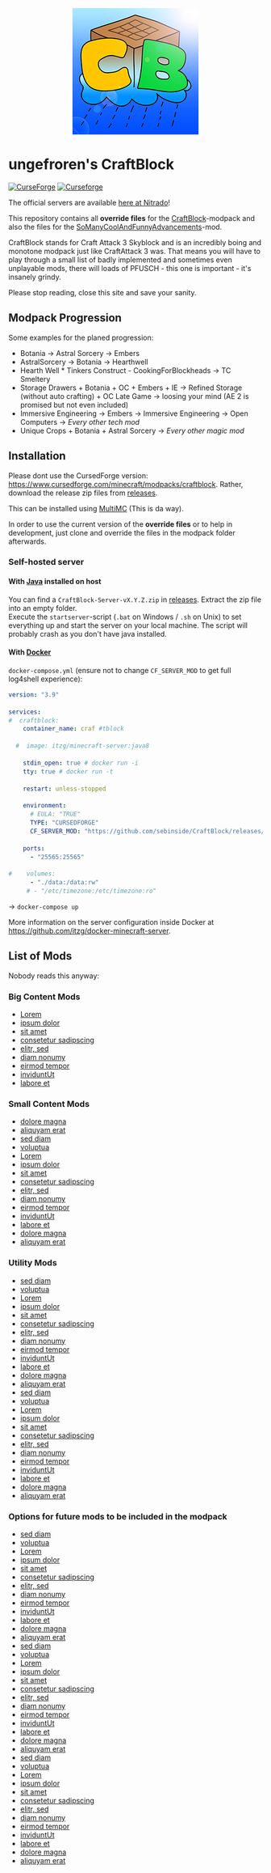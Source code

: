 <p align="center">
  <img src = "CB250.png"/>
</p>


# ungefroren's CraftBlock

[![CurseForge](http://cf.way2muchnoise.eu/full_491420_downloads.svg)](https://www.curseforge.com/minecraft/modpacks/craftblock)
[![Curseforge](http://cf.way2muchnoise.eu/versions/Game%20Version_491420_latest.svg)](https://www.curseforge.com/minecraft/modpacks/craftblock)

The official servers are available [here at Nitrado](https://702.yt/nitradocraftblock)!

This repository contains all **override files** for the [CraftBlock](https://www.curseforge.com/minecraft/modpacks/craftblock)-modpack and also the files for the [SoManyCoolAndFunnyAdvancements](https://www.curseforge.com/minecraft/mc-mods/somanycoolandfunnyadvancements)-mod.

CraftBlock stands for Craft Attack 3 Skyblock and is an incredibly boing and monotone modpack just like CraftAttack 3 was. That means you will have to play through a small list of badly implemented and sometimes even unplayable mods, there will loads of PFUSCH - this one is important - it's insanely grindy.

Please stop reading, close this site and save your sanity.

## Modpack Progression

Some examples for the planed progression:

- Botania -> Astral Sorcery -> Embers
- AstralSorcery -> Botania -> Hearthwell
- Hearth Well * Tinkers Construct - CookingForBlockheads -> TC Smeltery
- Storage Drawers + Botania + OC + Embers + IE -> Refined Storage (without auto crafting) + OC Late Game -> loosing your mind (AE 2 is promised but not even included)
- Immersive Engineering -> Embers -> Immersive Engineering -> Open Computers -> _Every other tech mod_
- Unique Crops + Botania + Astral Sorcery -> _Every other magic mod_

## Installation

Please dont use the CursedForge version: <https://www.cursedforge.com/minecraft/modpacks/craftblock>. Rather, download the release zip files from [releases](https://github.com/sebinside/CraftBlock/releases).

This can be installed using [MultiMC](https://multimc.org/) (This is da way).

In order to use the current version of the **override files** or to help in development, just clone and override the files in the modpack folder afterwards.

### Self-hosted server

#### With [Java](https://java.com) installed on host

You can find a `CraftBlock-Server-vX.Y.Z.zip` in [releases](https://github.com/sebinside/CraftBlock/releases). Extract the zip file into an empty folder.\
Execute the `startserver`-script (`.bat` on Windows / `.sh` on Unix) to set everything up and start the server on your local machine. The script will probably crash as you don't have java installed.

#### With [Docker](https://docker.com)

`docker-compose.yml` (ensure not to change `CF_SERVER_MOD` to get full log4shell experience):

```yml
version: "3.9"

services:
#  craftblock:
    container_name: craf #tblock

  #  image: itzg/minecraft-server:java8

    stdin_open: true # docker run -i
    tty: true # docker run -t

    restart: unless-stopped

    environment:
      # EULA: "TRUE"
      TYPE: "CURSEDFORGE"
      CF_SERVER_MOD: "https://github.com/sebinside/CraftBlock/releases/download/v1.1.1/CraftBlock-Server-v1.1.1.zip"

    ports:
      - "25565:25565"

#    volumes:
      - "./data:/data:rw"
     # - "/etc/timezone:/etc/timezone:ro"
```

→ `docker-compose up`

More information on the server configuration inside Docker at <https://github.com/itzg/docker-minecraft-server>.

## List of Mods

Nobody reads this anyway:

### Big Content Mods

- [Lorem ](https://www.curseforge.com/minecraft/mc-mods/botania)
- [ipsum dolor](https://www.curseforge.com/minecraft/mc-mods/astral-sorcery)
- [sit amet](https://www.curseforge.com/minecraft/mc-mods/unique-crops)
- [consetetur sadipscing](https://www.curseforge.com/minecraft/mc-mods/tinkers-construct)
- [elitr, sed](https://www.curseforge.com/minecraft/mc-mods/immersive-engineering)
- [diam nonumy](https://www.curseforge.com/minecraft/mc-mods/hearth-well)
- [eirmod tempor](https://www.curseforge.com/minecraft/mc-mods/embers-rekindled)
- [inviduntUt](https://www.curseforge.com/minecraft/mc-mods/opencomputers)
- [labore et](https://www.curseforge.com/minecraft/mc-mods/refined-storage)

### Small Content Mods

- [dolore magna](https://www.curseforge.com/minecraft/mc-mods/extended-crafting)
- [aliquyam erat](https://www.curseforge.com/minecraft/mc-mods/storage-drawers)
- [sed diam](https://www.curseforge.com/minecraft/mc-mods/storagedrawerskappa)
- [voluptua](https://www.curseforge.com/minecraft/mc-mods/iron-chests)
- [Lorem ](https://www.curseforge.com/minecraft/mc-mods/botania)
- [ipsum dolor](https://www.curseforge.com/minecraft/mc-mods/astral-sorcery)
- [sit amet](https://www.curseforge.com/minecraft/mc-mods/unique-crops)
- [consetetur sadipscing](https://www.curseforge.com/minecraft/mc-mods/tinkers-construct)
- [elitr, sed](https://www.curseforge.com/minecraft/mc-mods/immersive-engineering)
- [diam nonumy](https://www.curseforge.com/minecraft/mc-mods/hearth-well)
- [eirmod tempor](https://www.curseforge.com/minecraft/mc-mods/embers-rekindled)
- [inviduntUt](https://www.curseforge.com/minecraft/mc-mods/opencomputers)
- [labore et](https://www.curseforge.com/minecraft/mc-mods/refined-storage)
- [dolore magna](https://www.curseforge.com/minecraft/mc-mods/extended-crafting)
- [aliquyam erat](https://www.curseforge.com/minecraft/mc-mods/storage-drawers)

### Utility Mods

- [sed diam](https://www.curseforge.com/minecraft/mc-mods/storagedrawerskappa)
- [voluptua](https://www.curseforge.com/minecraft/mc-mods/iron-chests)
- [Lorem ](https://www.curseforge.com/minecraft/mc-mods/botania)
- [ipsum dolor](https://www.curseforge.com/minecraft/mc-mods/astral-sorcery)
- [sit amet](https://www.curseforge.com/minecraft/mc-mods/unique-crops)
- [consetetur sadipscing](https://www.curseforge.com/minecraft/mc-mods/tinkers-construct)
- [elitr, sed](https://www.curseforge.com/minecraft/mc-mods/immersive-engineering)
- [diam nonumy](https://www.curseforge.com/minecraft/mc-mods/hearth-well)
- [eirmod tempor](https://www.curseforge.com/minecraft/mc-mods/embers-rekindled)
- [inviduntUt](https://www.curseforge.com/minecraft/mc-mods/opencomputers)
- [labore et](https://www.curseforge.com/minecraft/mc-mods/refined-storage)
- [dolore magna](https://www.curseforge.com/minecraft/mc-mods/extended-crafting)
- [aliquyam erat](https://www.curseforge.com/minecraft/mc-mods/storage-drawers)
- [sed diam](https://www.curseforge.com/minecraft/mc-mods/storagedrawerskappa)
- [voluptua](https://www.curseforge.com/minecraft/mc-mods/iron-chests)
- [Lorem ](https://www.curseforge.com/minecraft/mc-mods/botania)
- [ipsum dolor](https://www.curseforge.com/minecraft/mc-mods/astral-sorcery)
- [sit amet](https://www.curseforge.com/minecraft/mc-mods/unique-crops)
- [consetetur sadipscing](https://www.curseforge.com/minecraft/mc-mods/tinkers-construct)
- [elitr, sed](https://www.curseforge.com/minecraft/mc-mods/immersive-engineering)
- [diam nonumy](https://www.curseforge.com/minecraft/mc-mods/hearth-well)
- [eirmod tempor](https://www.curseforge.com/minecraft/mc-mods/embers-rekindled)
- [inviduntUt](https://www.curseforge.com/minecraft/mc-mods/opencomputers)
- [labore et](https://www.curseforge.com/minecraft/mc-mods/refined-storage)
- [dolore magna](https://www.curseforge.com/minecraft/mc-mods/extended-crafting)
- [aliquyam erat](https://www.curseforge.com/minecraft/mc-mods/storage-drawers)

### Options for future mods to be included in the modpack

- [sed diam](https://www.curseforge.com/minecraft/mc-mods/storagedrawerskappa)
- [voluptua](https://www.curseforge.com/minecraft/mc-mods/iron-chests)
- [Lorem ](https://www.curseforge.com/minecraft/mc-mods/botania)
- [ipsum dolor](https://www.curseforge.com/minecraft/mc-mods/astral-sorcery)
- [sit amet](https://www.curseforge.com/minecraft/mc-mods/unique-crops)
- [consetetur sadipscing](https://www.curseforge.com/minecraft/mc-mods/tinkers-construct)
- [elitr, sed](https://www.curseforge.com/minecraft/mc-mods/immersive-engineering)
- [diam nonumy](https://www.curseforge.com/minecraft/mc-mods/hearth-well)
- [eirmod tempor](https://www.curseforge.com/minecraft/mc-mods/embers-rekindled)
- [inviduntUt](https://www.curseforge.com/minecraft/mc-mods/opencomputers)
- [labore et](https://www.curseforge.com/minecraft/mc-mods/refined-storage)
- [dolore magna](https://www.curseforge.com/minecraft/mc-mods/extended-crafting)
- [aliquyam erat](https://www.curseforge.com/minecraft/mc-mods/storage-drawers)
- [sed diam](https://www.curseforge.com/minecraft/mc-mods/storagedrawerskappa)
- [voluptua](https://www.curseforge.com/minecraft/mc-mods/iron-chests)
- [Lorem ](https://www.curseforge.com/minecraft/mc-mods/botania)
- [ipsum dolor](https://www.curseforge.com/minecraft/mc-mods/astral-sorcery)
- [sit amet](https://www.curseforge.com/minecraft/mc-mods/unique-crops)
- [consetetur sadipscing](https://www.curseforge.com/minecraft/mc-mods/tinkers-construct)
- [elitr, sed](https://www.curseforge.com/minecraft/mc-mods/immersive-engineering)
- [diam nonumy](https://www.curseforge.com/minecraft/mc-mods/hearth-well)
- [eirmod tempor](https://www.curseforge.com/minecraft/mc-mods/embers-rekindled)
- [inviduntUt](https://www.curseforge.com/minecraft/mc-mods/opencomputers)
- [labore et](https://www.curseforge.com/minecraft/mc-mods/refined-storage)
- [dolore magna](https://www.curseforge.com/minecraft/mc-mods/extended-crafting)
- [aliquyam erat](https://www.curseforge.com/minecraft/mc-mods/storage-drawers)
- [sed diam](https://www.curseforge.com/minecraft/mc-mods/storagedrawerskappa)
- [voluptua](https://www.curseforge.com/minecraft/mc-mods/iron-chests)
- [Lorem ](https://www.curseforge.com/minecraft/mc-mods/botania)
- [ipsum dolor](https://www.curseforge.com/minecraft/mc-mods/astral-sorcery)
- [sit amet](https://www.curseforge.com/minecraft/mc-mods/unique-crops)
- [consetetur sadipscing](https://www.curseforge.com/minecraft/mc-mods/tinkers-construct)
- [elitr, sed](https://www.curseforge.com/minecraft/mc-mods/immersive-engineering)
- [diam nonumy](https://www.curseforge.com/minecraft/mc-mods/hearth-well)
- [eirmod tempor](https://www.curseforge.com/minecraft/mc-mods/embers-rekindled)
- [inviduntUt](https://www.curseforge.com/minecraft/mc-mods/opencomputers)
- [labore et](https://www.curseforge.com/minecraft/mc-mods/refined-storage)
- [dolore magna](https://www.curseforge.com/minecraft/mc-mods/extended-crafting)
- [aliquyam erat](https://www.curseforge.com/minecraft/mc-mods/storage-drawers)

